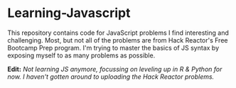 # Learning-Javascript

This repository contains code for JavaScript problems I find interesting and challenging. Most, but not all of the problems are from Hack Reactor's Free Bootcamp Prep program. I'm trying to master the basics of JS syntax by exposing myself to as many problems as possible.

**Edit:** *Not learning JS anymore, focussing on leveling up in R & Python for now. I haven't gotten around to uploading the Hack Reactor problems.*

